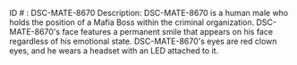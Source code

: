 ID # : DSC-MATE-8670
Description: DSC-MATE-8670 is a human male who holds the position of a Mafia Boss within the criminal organization. DSC-MATE-8670's face features a permanent smile that appears on his face regardless of his emotional state. DSC-MATE-8670's eyes are red clown eyes, and he wears a headset with an LED attached to it.